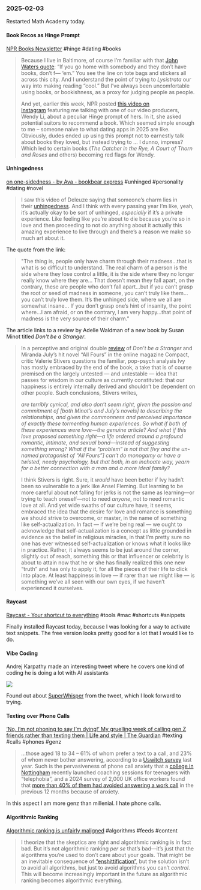 ### 2025-02-03
Restarted Math Academy today.

#### Book Recos as Hinge Prompt
[NPR Books Newsletter](https://view.nl.npr.org/?qs=faf2840604d8f2d7087ae952d0c0158f432cda88aa585e0eb41937a32dd2ed351aad896e23a67531b6852e3b2a92c6275f9431e46c117cfe5e061cc3a998bfc5addd35c636df06ce074f91d64b401702a63a4a812a667977) #hinge #dating #books 

> Because I live in Baltimore, of course I’m familiar with that [John Waters quote](https://click.nl.npr.org/?qs=818ebb282d3945a46d0322a4837a929f5ffd0628eeb4e8e6f82dbc7468cd29002cbef34e0102efeeb5ba35f378c7594bfac936bebde6769fc804df5fa72f6c6c): “If you go home with somebody and they don’t have books, don’t f— ‘em.” You see the line on tote bags and stickers all across this city. And I understand the point of trying to _Lysistrata_ our way into making reading “cool.” But I’ve always been uncomfortable using books, or bookishness, as a proxy for judging people as people.
> 
> And yet, earlier this week, NPR posted [this video on Instagram](https://click.nl.npr.org/?qs=818ebb282d3945a4effa1e2103ac70f38aa8594b0d9d05b68fa7da92fdae48eb80acc70465fab7fa877af5d473b1a5d20b264838a73c24c1d49bf41e345ef634) featuring me talking with one of our video producers, Wendy Li, about a peculiar Hinge prompt of hers. In it, she asked potential suitors to recommend a book. Which seemed simple enough to me – someone naive to what dating apps in 2025 are like. Obviously, dudes ended up using this prompt not to earnestly talk about books they loved, but instead trying to … I dunno, impress? Which led to certain books (_The Catcher in the Rye, A Court of Thorn and Roses_ and others) becoming red flags for Wendy.

#### Unhingedness
[on one-sidedness - by Ava - bookbear express](https://www.avabear.xyz/p/on-one-sidedness) #unhinged #personality #dating #novel

> I saw this video of Deleuze saying that someone’s charm lies in their [unhingedness](https://www.instagram.com/__nitch/p/DBmaUdeJh8U/). And I think with every passing year I’m like, yeah, it’s actually okay to be sort of unhinged, _especially_ if it’s a private experience. Like feeling like you’re about to die because you’re so in love and then proceeding to not do anything about it actually this amazing experience to live through and there’s a reason we make so much art about it.

The quote from the link:

> "The thing is, people only have charm through their madness…that is what is so difficult to understand. The real charm of a person is the side where they lose control a little, it is the side where they no longer really know where they are… That doesn’t mean they fall apart, on the contrary, these are people who don’t fall apart…but if you can’t grasp the root or seed of madness in someone, you can’t truly like them…you can’t truly love them. It’s the unhinged side, where we all are somewhat insane… If you don’t grasp one’s hint of insanity, the point where…I am afraid, or on the contrary, I am very happy…that point of madness is the very source of their charm."

The article links to a review by Adelle Waldman of a new book by Susan Minot titled _Don't be a Stranger_. 

> In a perceptive and original double [review](https://www.compactmag.com/article/the-sexting-of-the-shrew/) of _Don’t be a Stranger_ and Miranda July’s hit novel “All Fours” in the online magazine Compact, critic Valerie Stivers questions the familiar, pop-psych analysis Ivy has mostly embraced by the end of the book, a take that is of course premised on the largely untested — and untestable — idea that passes for wisdom in our culture as currently constituted: that our happiness is entirely internally derived and shouldn’t be dependent on other people. Such conclusions, Stivers writes,
> 
> _are terribly cynical, and also don’t seem right, given the passion and commitment of [both Minot’s and July’s novels] to describing the relationships, and given the commonness and perceived importance of exactly these tormenting human experiences. So what if both of these experiences were love—the genuine article? And what if this love proposed something right—a life ordered around a profound romantic, intimate, and sexual bond—instead of suggesting something wrong? What if the “problem” is not that [Ivy and the un-named protagonist of “All Fours”] can’t do monogamy or have a twisted, needy psychology, but that both, in an inchoate way, yearn for a better connection with a man and a more ideal family?_
> 
> I think Stivers is right. Sure, it _would_ have been better if Ivy hadn’t been so vulnerable to a jerk like Ansel Fleming. But learning to be more careful about not falling for jerks is not the same as learning—or trying to teach oneself—not to need _anyone_, not to need romantic love at all. And yet wide swaths of our culture have, it seems, embraced the idea that the desire for love and romance is something we should strive to overcome, or master, in the name of something like self-actualization. In fact — if we’re being real — we ought to acknowledge that self-actualization is a concept as little grounded in evidence as the belief in religious miracles, in that I’m pretty sure no one has ever witnessed self-actualization or knows what it looks like in practice. Rather, it always seems to be just around the corner, slightly out of reach, something this or that influencer or celebrity is about to attain now that he or she has finally realized this one new “truth” and has only to apply it, for all the pieces of their life to click into place. At least happiness in love — if rarer than we might like — is something we’ve all seen with our own eyes, if we haven’t experienced it ourselves.

#### Raycast
[Raycast - Your shortcut to everything](https://www.raycast.com/) #tools #mac #shortcuts #snippets

Finally installed Raycast today, because I was looking for a way to activate text snippets. The free version looks pretty good for a lot that I would like to do.

#### Vibe Coding
Andrej Karpathy made an interesting tweet where he covers one kind of coding he is doing a lot with AI assistants

![](https://x.com/karpathy/status/1886192184808149383)

Found out about [SuperWhisper](https://superwhisper.com/) from the tweet, which I look forward to trying.

#### Texting over Phone Calls
[‘No, I’m not phoning to say I’m dying!’ My gruelling week of calling gen Z friends rather than texting them \| Life and style \| The Guardian](https://www.theguardian.com/lifeandstyle/2025/jan/28/my-gruelling-week-of-calling-gen-z-friends-rather-than-texting) #texting #calls #phones #genz 

> …those aged 18 to 34 – 61% of whom prefer a text to a call, and 23% of whom never bother answering, according to a [Uswitch survey](https://www.uswitch.com/media-centre/2024/04/Call-me-maybe-quarter-young-people-never-answer-phone/) last year. Such is the pervasiveness of phone call anxiety that a [college in Nottingham](https://www.bbc.co.uk/news/articles/cgm9klmzpjeo) recently launched coaching sessions for teenagers with “telephobia”, and a 2024 survey of 2,000 UK office workers found that [more than 40% of them had avoided answering a work call](https://ffb.co.uk/blog/phone-anxiety-in-business-are-fears-of-phone-calls-holding-businesses-back/) in the previous 12 months because of anxiety.

In this aspect I am more genz than millenial. I hate phone calls.

#### Algorithmic Ranking
[Algorithmic ranking is unfairly maligned](https://dynomight.substack.com/p/ranking) #algorithms #feeds #content

> I theorize that the skeptics are right and algorithmic ranking is in fact bad. But it’s not algorithmic ranking _per se_ that’s bad—it’s just that the algorithms you’re used to don’t care about your goals. That might be an inevitable consequence of [“enshittification”](https://en.wikipedia.org/wiki/Enshittification), but the solution isn’t to avoid all algorithms, but just to avoid algorithms you can’t _control_. This will become increasingly important in the future as algorithmic ranking becomes algorithmic everything.